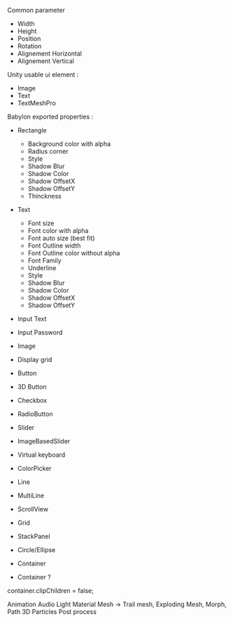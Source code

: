 Common parameter
 - Width
 - Height
 - Position
 - Rotation
 - Alignement Horizontal
 - Alignement Vertical

Unity usable ui element :
 - Image
 - Text
 - TextMeshPro
 
Babylon exported properties :
 - Rectangle
    - Background color with alpha
    - Radius corner
    - Style
    - Shadow Blur
    - Shadow Color
    - Shadow OffsetX
    - Shadow OffsetY
    - Thinckness
 - Text
    - Font size
    - Font color with alpha
    - Font auto size (best fit)
    - Font Outline width
    - Font Outline color without alpha
    - Font Family
    - Underline
    - Style
    - Shadow Blur
    - Shadow Color
    - Shadow OffsetX
    - Shadow OffsetY
 - Input Text
 - Input Password
 - Image

- Display grid
- Button
- 3D Button
- Checkbox
- RadioButton
- Slider
- ImageBasedSlider
- Virtual keyboard
- ColorPicker
- Line
- MultiLine
- ScrollView
- Grid
- StackPanel
- Circle/Ellipse
- Container

- Container ?

container.clipChildren = false;

Animation
Audio
Light
Material
Mesh -> Trail mesh, Exploding Mesh, Morph, Path 3D
Particles
Post process